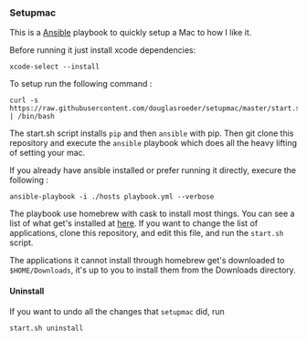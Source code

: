 ### Setupmac

This is a [Ansible](https://www.ansible.com/) playbook to quickly setup
a Mac to how I like it.

Before running it just install xcode dependencies:
```
xcode-select --install
```

To setup run the following command :
```
curl -s https://raw.githubusercontent.com/douglasroeder/setupmac/master/start.sh | /bin/bash
```

The start.sh script installs `pip` and then `ansible` with pip.
Then git clone this repository and execute the `ansible` playbook which does
all the heavy lifting of setting your mac.

If you already have ansible installed or prefer running it directly, execure the following :
```
ansible-playbook -i ./hosts playbook.yml --verbose
```

The playbook use homebrew with cask to install most things. You can see a list of
what get's installed at [here](https://raw.githubusercontent.com/douglasroeder/setupmac/master/roles/setup/vars/main.yml). If you want to change the list of applications, clone
this repository, and edit this file, and run the `start.sh` script.

The applications it cannot install through homebrew get's downloaded to
`$HOME/Downloads`, it's up to you to install them from the Downloads directory.


#### Uninstall

If you want to undo all the changes that `setupmac` did, run

```
start.sh uninstall
```
